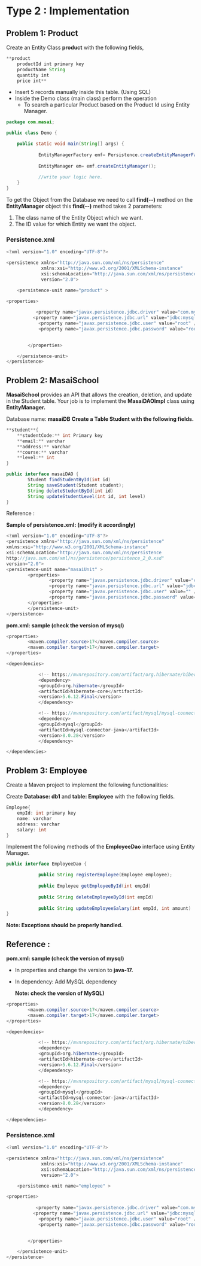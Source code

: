 # Type 2 : Implementation

## Problem 1: Product

Create an Entity Class **product** with the  following fields,

```jsx
**product
	productId int primary key
	productName String
	quantity int
	price int**
```

- Insert 5 records manually inside this table. (Using SQL)
- Inside the Demo class (main class) perform the operation
    - To search a particular Product based on the Product Id using Entity Manager.

```java
package com.masai;

public class Demo {

	public static void main(String[] args) {
		
			EntityManagerFactory emf= Persistence.createEntityManagerFactory("product");
		
			EntityManager em= emf.createEntityManager();
			
			//write your logic here.
	}
}
```

To get the Object from the Database we need to call **find(--)** method on the **EntityManager** object this **find(--)** method takes 2 parameters:

1. The class name of the Entity Object which we want.
2. The ID value for which Entity we want the object.

### Persistence.xml

```java
<?xml version="1.0" encoding="UTF-8"?>

<persistence xmlns="http://java.sun.com/xml/ns/persistence"
             xmlns:xsi="http://www.w3.org/2001/XMLSchema-instance"
             xsi:schemaLocation="http://java.sun.com/xml/ns/persistence http://java.sun.com/xml/ns/persistence/persistence_2_0.xsd"
             version="2.0">

    <persistence-unit name="product" >

<properties>
         
           <property name="javax.persistence.jdbc.driver" value="com.mysql.cj.jdbc.Driver" />
          <property name="javax.persistence.jdbc.url" value="jdbc:mysql://localhost:3306/db1db" />
            <property name="javax.persistence.jdbc.user" value="root" />
            <property name="javax.persistence.jdbc.password" value="root" />
  

        </properties>

    </persistence-unit>
</persistence>
```

## Problem 2:  **MasaiSchool**

**MasaiSchool** provides an API that allows the creation, deletion, and update in the Student table. Your job is to implement the **MasaiDAOImpl** class using **EntityManager.** 

Database name: **masaiDB**
**Create a Table Student with the following fields.**

```java
**student**{
	**studentCode:** int Primary key
	**email:** varchar
	**address:** varchar
	**course:** varchar
	**level:** int
}
```

```java
public interface masaiDAO {
		Student findStudentById(int id)
		String saveStudent(Student student);
		String deleteStudentById(int id)
		String updateStudentLevel(int id, int level)
}
```

Reference :

**Sample of persistence.xml: (modify it accordingly)**

```java
<?xml version="1.0" encoding="UTF-8"?>
<persistence xmlns="http://java.sun.com/xml/ns/persistence"
xmlns:xsi="http://www.w3.org/2001/XMLSchema-instance"
xsi:schemaLocation="http://java.sun.com/xml/ns/persistence
http://java.sun.com/xml/ns/persistence/persistence_2_0.xsd"
version="2.0">
<persistence-unit name="masaiUnit" >
		<properties>
				<property name="javax.persistence.jdbc.driver" value="com.mysql.cj.jdbc.Driver" />
				<property name="javax.persistence.jdbc.url" value="jdbc:mysql://localhost:3306/masaiDB" />
				<property name="javax.persistence.jdbc.user" value="" />
				<property name="javax.persistence.jdbc.password" value="" />
		</properties>
		</persistence-unit>
</persistence>
```

**pom.xml: sample (check the version of mysql)**

```java
<properties>
		<maven.compiler.source>17</maven.compiler.source>
		<maven.compiler.target>17</maven.compiler.target>
</properties>

<dependencies>

			<!-- https://mvnrepository.com/artifact/org.hibernate/hibernate-core -->
			<dependency>
			<groupId>org.hibernate</groupId>
			<artifactId>hibernate-core</artifactId>
			<version>5.6.12.Final</version>
			</dependency>

			<!-- https://mvnrepository.com/artifact/mysql/mysql-connector-java -->
			<dependency>
			<groupId>mysql</groupId>
			<artifactId>mysql-connector-java</artifactId>
			<version>8.0.28</version>
			</dependency>

</dependencies>
```

## Problem 3: Employee

Create a Maven project to implement the following functionalities:

Create **Database: db1** and **table: Employee** with the following fields.

```java
Employee{
	empId: int primary key
	name: varchar
	address: varchar
	salary: int
}
```

Implement the following methods of the **EmployeeDao** interface using Entity Manager.

```java
public interface EmployeeDao {

			public String registerEmployee(Employee employee);
			
			public Employee getEmployeeById(int empId)
			
			public String deleteEmployeeById(int empId)
			
			public String updateEmployeeSalary(int empId, int amount)
}
```

**Note: Exceptions should be properly handled.**

## Reference :

**pom.xml: sample (check the version of mysql)**

- In properties and change the version to **java-17.**
- In dependency: Add MySQL dependency
    
    **Note:** **check the version of MySQL)** 
    

```java
<properties>
		<maven.compiler.source>17</maven.compiler.source>
		<maven.compiler.target>17</maven.compiler.target>
</properties>

<dependencies>

			<!-- https://mvnrepository.com/artifact/org.hibernate/hibernate-core -->
			<dependency>
			<groupId>org.hibernate</groupId>
			<artifactId>hibernate-core</artifactId>
			<version>5.6.12.Final</version>
			</dependency>

			<!-- https://mvnrepository.com/artifact/mysql/mysql-connector-java -->
			<dependency>
			<groupId>mysql</groupId>
			<artifactId>mysql-connector-java</artifactId>
			<version>8.0.28</version>
			</dependency>

</dependencies>
```

### Persistence.xml

```java
<?xml version="1.0" encoding="UTF-8"?>

<persistence xmlns="http://java.sun.com/xml/ns/persistence"
             xmlns:xsi="http://www.w3.org/2001/XMLSchema-instance"
             xsi:schemaLocation="http://java.sun.com/xml/ns/persistence http://java.sun.com/xml/ns/persistence/persistence_2_0.xsd"
             version="2.0">

    <persistence-unit name="employee" >

<properties>
         
           <property name="javax.persistence.jdbc.driver" value="com.mysql.cj.jdbc.Driver" />
          <property name="javax.persistence.jdbc.url" value="jdbc:mysql://localhost:3306/db1db" />
            <property name="javax.persistence.jdbc.user" value="root" />
            <property name="javax.persistence.jdbc.password" value="root" />
  

        </properties>

    </persistence-unit>
</persistence>
```